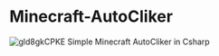 # Minecraft-AutoCliker
![gld8gkCPKE](https://user-images.githubusercontent.com/83485103/166400236-2ada5afb-0f5c-4bce-a0d1-aa25776d54d4.gif)
Simple Minecraft AutoCliker in Csharp
